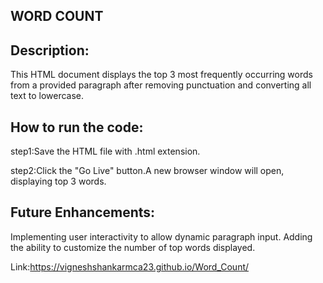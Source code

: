 ## WORD COUNT

## Description:

This HTML document displays the top 3 most frequently occurring words from a provided paragraph after removing punctuation and converting all text to lowercase.

## How to run the code:

step1:Save the HTML file with .html extension.

step2:Click the "Go Live" button.A new browser window will open, displaying top 3 words.

## Future Enhancements:

Implementing user interactivity to allow dynamic paragraph input. Adding the ability to customize the number of top words displayed.

Link:https://vigneshshankarmca23.github.io/Word_Count/ 
